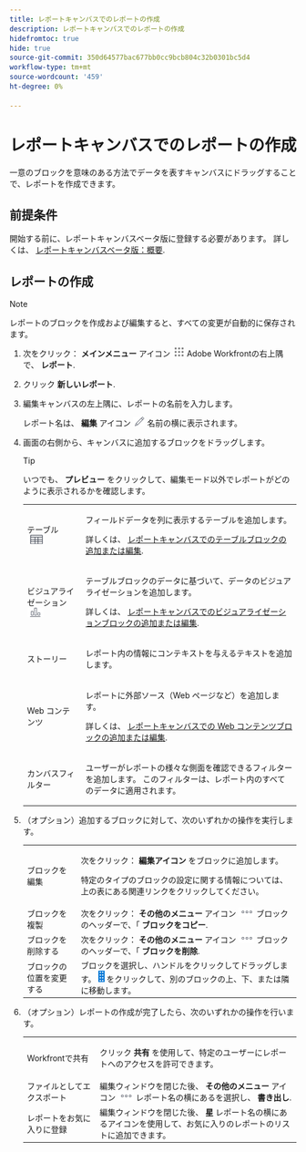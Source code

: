 ```yaml
---
title: レポートキャンバスでのレポートの作成
description: レポートキャンバスでのレポートの作成
hidefromtoc: true
hide: true
source-git-commit: 350d64577bac677bb0cc9bcb804c32b0301bc5d4
workflow-type: tm+mt
source-wordcount: '459'
ht-degree: 0%

---
```



# レポートキャンバスでのレポートの作成

一意のブロックを意味のある方法でデータを表すキャンバスにドラッグすることで、レポートを作成できます。

## 前提条件

開始する前に、レポートキャンバスベータ版に登録する必要があります。 詳しくは、 [レポートキャンバスベータ版：概要](/help/quicksilver/product-announcements/betas/canvas-dashboards-beta/reporting-canvas-beta-overview.md).

## レポートの作成

>[!NOTE]
>
>レポートのブロックを作成および編集すると、すべての変更が自動的に保存されます。

1. 次をクリック： **メインメニュー** アイコン ![](assets/main-menu-icon.png) Adobe Workfrontの右上隅で、 **レポート**.
1. クリック **新しいレポート**.
1. 編集キャンバスの左上隅に、レポートの名前を入力します。

   レポート名は、 **編集** アイコン ![](assets/edit-icon.png) 名前の横に表示されます。

1. 画面の右側から、キャンバスに追加するブロックをドラッグします。

   >[!TIP]
   >
   >いつでも、 **プレビュー** をクリックして、編集モード以外でレポートがどのように表示されるかを確認します。

   <table style="table-layout:auto"> 
    <col> 
    <col> 
    <tbody> 
     <tr> 
      <td role="rowheader">テーブル <img src="assets/table-icon.png"></td> 
      <td> <p>フィールドデータを列に表示するテーブルを追加します。</p> <p>詳しくは、 <a href="../../../reports-and-dashboards/reporting-canvas/table-blocks/add-or-edit-report-table.md" class="MCXref xref">レポートキャンバスでのテーブルブロックの追加または編集</a>.</p> </td> 
     </tr> 
     <tr> 
      <td role="rowheader">ビジュアライゼーション <img src="assets/visualization-icon.png"></td> 
      <td> <p>テーブルブロックのデータに基づいて、データのビジュアライゼーションを追加します。</p> <p>詳しくは、 <a href="../../../reports-and-dashboards/reporting-canvas/visualization-blocks/add-or-edit-report-visualization.md" class="MCXref xref">レポートキャンバスでのビジュアライゼーションブロックの追加または編集</a>.</p> </td> 
     </tr>
      <tr data-mc-conditions="QuicksilverOrClassic.Draft mode"> 
       <td role="rowheader">ストーリー</td> 
       <td> <p>レポート内の情報にコンテキストを与えるテキストを追加します。</p> </td> 
      </tr>
     <tr data-mc-conditions=""> 
      <td role="rowheader">Web コンテンツ</td> 
      <td> <p>レポートに外部ソース（Web ページなど）を追加します。</p> <p>詳しくは、 <a href="../../../reports-and-dashboards/reporting-canvas/other-blocks/add-or-edt-web-content-block.md" class="MCXref xref">レポートキャンバスでの Web コンテンツブロックの追加または編集</a>.</p> </td> 
     </tr>
      <tr data-mc-conditions="QuicksilverOrClassic.Draft mode"> 
       <td role="rowheader">カンバスフィルター</td> 
       <td> <p>ユーザーがレポートの様々な側面を確認できるフィルターを追加します。 このフィルターは、レポート内のすべてのデータに適用されます。</p> </td> 
      </tr>
    </tbody> 
   </table>

1. （オプション）追加するブロックに対して、次のいずれかの操作を実行します。

   <table style="table-layout:auto"> 
    <col> 
    <col> 
    <tbody> 
     <tr> 
      <td role="rowheader">ブロックを編集</td> 
      <td> <p>次をクリック： <strong>編集アイコン</strong> をブロックに追加します。</p> <p>特定のタイプのブロックの設定に関する情報については、上の表にある関連リンクをクリックしてください。</p> </td> 
     </tr> 
     <tr> 
      <td role="rowheader">ブロックを複製</td> 
      <td>次をクリック： <strong>その他のメニュー</strong> アイコン <img src="assets/more-icon.png"> ブロックのヘッダーで、「 <strong>ブロックをコピー</strong>.</td> 
     </tr> 
     <tr> 
      <td role="rowheader">ブロックを削除する</td> 
      <td>次をクリック： <strong>その他のメニュー</strong> アイコン <img src="assets/more-icon.png"> ブロックのヘッダーで、「 <strong>ブロックを削除</strong>.</td> 
     </tr> 
     <tr> 
      <td role="rowheader">ブロックの位置を変更する</td> 
      <td> ブロックを選択し、ハンドルをクリックしてドラッグします。 <img src="assets/widget-drag-icon.png" style="max-width: 16px;"> をクリックして、別のブロックの上、下、または隣に移動します。</td> 
     </tr> 
    </tbody> 
   </table>

1. （オプション）レポートの作成が完了したら、次のいずれかの操作を行います。

   <table style="table-layout:auto"> 
    <col> 
    <col> 
    <tbody> 
     <tr> 
      <td role="rowheader">Workfrontで共有</td> 
      <td> <p>クリック <strong>共有</strong> を使用して、特定のユーザーにレポートへのアクセスを許可できます。</p> </td> 
     </tr> 
     <tr> 
      <td role="rowheader">ファイルとしてエクスポート</td> 
      <td>編集ウィンドウを閉じた後、 <strong>その他のメニュー</strong> アイコン <img src="assets/more-icon.png"> レポート名の横にあるを選択し、 <strong>書き出し</strong>.</td> 
     </tr> 
     <tr> 
      <td role="rowheader">レポートをお気に入りに登録</td> 
      <td>編集ウィンドウを閉じた後、 <strong>星</strong> レポート名の横にあるアイコンを使用して、お気に入りのレポートのリストに追加できます。</td> 
     </tr> 
    </tbody> 
   </table>
